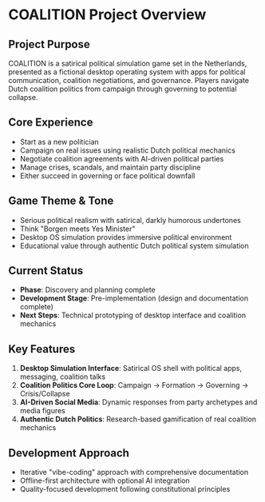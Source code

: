 # COALITION Project Overview

## Project Purpose
COALITION is a satirical political simulation game set in the Netherlands, presented as a fictional desktop operating system with apps for political communication, coalition negotiations, and governance. Players navigate Dutch coalition politics from campaign through governing to potential collapse.

## Core Experience
- Start as a new politician
- Campaign on real issues using realistic Dutch political mechanics
- Negotiate coalition agreements with AI-driven political parties
- Manage crises, scandals, and maintain party discipline
- Either succeed in governing or face political downfall

## Game Theme & Tone
- Serious political realism with satirical, darkly humorous undertones
- Think "Borgen meets Yes Minister"
- Desktop OS simulation provides immersive political environment
- Educational value through authentic Dutch political system simulation

## Current Status
- **Phase**: Discovery and planning complete
- **Development Stage**: Pre-implementation (design and documentation complete)
- **Next Steps**: Technical prototyping of desktop interface and coalition mechanics

## Key Features
1. **Desktop Simulation Interface**: Satirical OS shell with political apps, messaging, coalition talks
2. **Coalition Politics Core Loop**: Campaign → Formation → Governing → Crisis/Collapse  
3. **AI-Driven Social Media**: Dynamic responses from party archetypes and media figures
4. **Authentic Dutch Politics**: Research-based gamification of real coalition mechanics

## Development Approach
- Iterative "vibe-coding" approach with comprehensive documentation
- Offline-first architecture with optional AI integration
- Quality-focused development following constitutional principles